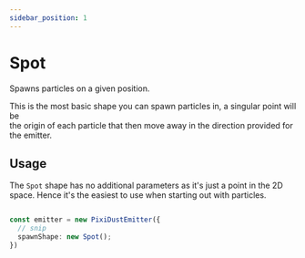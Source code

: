 ```yaml
---
sidebar_position: 1
---
```


# Spot

Spawns particles on a given position.

This is the most basic shape you can spawn particles in, a singular point will be  
the origin of each particle that then move away in the direction provided for the emitter.

## Usage

The `Spot` shape has no additional parameters as it's just a point in the 2D space.
Hence it's the easiest to use when starting out with particles.

```typescript

const emitter = new PixiDustEmitter({
  // snip
  spawnShape: new Spot();
})

```
